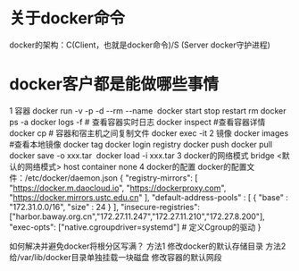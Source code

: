 # 关于docker命令
docker的架构：C(Client，也就是docker命令)/S (Server  docker守护进程)  

# docker客户都是能做哪些事情
1  容器
   docker  run  -v -p  -d --rm --name  <image>
   docker   start stop  restart  rm 
   docker ps -a 
   docker  logs -f  # 查看容器实时日志
   docker  inspect  #查看容器详情
   docker cp   # 容器和宿主机之间复制文件
   docker exec -it 
2  镜像
   docker images #查看本地镜像
   docker tag
   docker login registry
   docker push
   docker pull
   docker save -o xxx.tar <image>
   docker load -i xxx.tar
3  docker的网络模式
   bridge <默认的网络模式>
   host
   container
   none
4  docker的配置
   docker的配置文件：/etc/docker/daemon.json
   {
  "registry-mirrors": [
    "https://docker.m.daocloud.io",
    "https://dockerproxy.com",
    "https://docker.mirrors.ustc.edu.cn"
    ],
    "default-address-pools" : [
    {
      "base" : "172.31.0.0/16",
      "size" : 24
    }
    ],
    "insecure-registries":["harbor.baway.org.cn","172.27.11.247","172.27.11.210","172.27.8.200"],
    "exec-opts": ["native.cgroupdriver=systemd"]  # 定义Cgroup的驱动
}
   
   如何解决并避免docker将根分区写满？
   方法1  修改docker的默认存储目录
   方法2  给/var/lib/docker目录单独挂载一块磁盘
   修改容器的默认网段

